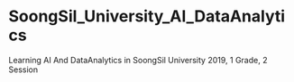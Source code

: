 # SoongSil_University_AI_DataAnalytics
Learning AI And DataAnalytics in SoongSil University  2019, 1 Grade, 2 Session
